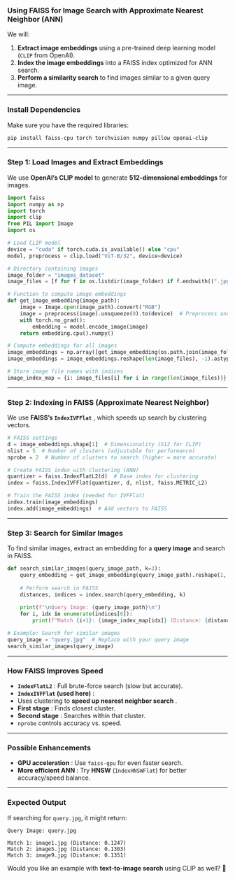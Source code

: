 ### **Using FAISS for Image Search with Approximate Nearest Neighbor (ANN)**

We will:

1. **Extract image embeddings** using a pre-trained deep learning model (`CLIP` from OpenAI).
2. **Index the image embeddings** into a FAISS index optimized for ANN search.
3. **Perform a similarity search** to find images similar to a given query image.

---

### **Install Dependencies**

Make sure you have the required libraries:

```bash
pip install faiss-cpu torch torchvision numpy pillow openai-clip
```

---

### **Step 1: Load Images and Extract Embeddings**

We use **OpenAI’s CLIP model** to generate **512-dimensional embeddings** for images.

```python
import faiss
import numpy as np
import torch
import clip
from PIL import Image
import os

# Load CLIP model
device = "cuda" if torch.cuda.is_available() else "cpu"
model, preprocess = clip.load("ViT-B/32", device=device)

# Directory containing images
image_folder = "images_dataset"
image_files = [f for f in os.listdir(image_folder) if f.endswith((".jpg", ".png", ".jpeg"))]

# Function to compute image embeddings
def get_image_embedding(image_path):
    image = Image.open(image_path).convert("RGB")
    image = preprocess(image).unsqueeze(0).to(device)  # Preprocess and batchify
    with torch.no_grad():
        embedding = model.encode_image(image)
    return embedding.cpu().numpy()

# Compute embeddings for all images
image_embeddings = np.array([get_image_embedding(os.path.join(image_folder, img)) for img in image_files])
image_embeddings = image_embeddings.reshape(len(image_files), -1).astype(np.float32)  # Flatten

# Store image file names with indices
image_index_map = {i: image_files[i] for i in range(len(image_files))}
```

---

### **Step 2: Indexing in FAISS (Approximate Nearest Neighbor)**

We use  **FAISS’s `IndexIVFFlat`** , which speeds up search by clustering vectors.

```python
# FAISS settings
d = image_embeddings.shape[1]  # Dimensionality (512 for CLIP)
nlist = 5  # Number of clusters (adjustable for performance)
nprobe = 2  # Number of clusters to search (higher = more accurate)

# Create FAISS index with clustering (ANN)
quantizer = faiss.IndexFlatL2(d)  # Base index for clustering
index = faiss.IndexIVFFlat(quantizer, d, nlist, faiss.METRIC_L2)

# Train the FAISS index (needed for IVFFlat)
index.train(image_embeddings)
index.add(image_embeddings)  # Add vectors to FAISS
```

---

### **Step 3: Search for Similar Images**

To find similar images, extract an embedding for a **query image** and search in FAISS.

```python
def search_similar_images(query_image_path, k=3):
    query_embedding = get_image_embedding(query_image_path).reshape(1, -1).astype(np.float32)
  
    # Perform search in FAISS
    distances, indices = index.search(query_embedding, k)
  
    print(f"\nQuery Image: {query_image_path}\n")
    for i, idx in enumerate(indices[0]):
        print(f"Match {i+1}: {image_index_map[idx]} (Distance: {distances[0][i]:.4f})")

# Example: Search for similar images
query_image = "query.jpg"  # Replace with your query image
search_similar_images(query_image)
```

---

### **How FAISS Improves Speed**

* **`IndexFlatL2`** : Full brute-force search (slow but accurate).
* **`IndexIVFFlat` (used here)** :
* Uses clustering to  **speed up nearest neighbor search** .
* **First stage** : Finds closest cluster.
* **Second stage** : Searches within that cluster.
* `nprobe` controls accuracy vs. speed.

---

### **Possible Enhancements**

* **GPU acceleration** : Use `faiss-gpu` for even faster search.
* **More efficient ANN** : Try **HNSW** (`IndexHNSWFlat`) for better accuracy/speed balance.

---

### **Expected Output**

If searching for `query.jpg`, it might return:

```
Query Image: query.jpg

Match 1: image1.jpg (Distance: 0.1247)
Match 2: image5.jpg (Distance: 0.1303)
Match 3: image9.jpg (Distance: 0.1351)
```

Would you like an example with **text-to-image search** using CLIP as well? 🚀
